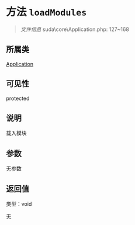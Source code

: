 # 方法 `loadModules`

> *文件信息* suda\core\Application.php: 127~168

## 所属类 

[Application](../Application.md)

## 可见性

protected

## 说明

载入模块


## 参数


无参数


## 返回值

类型：void

无

